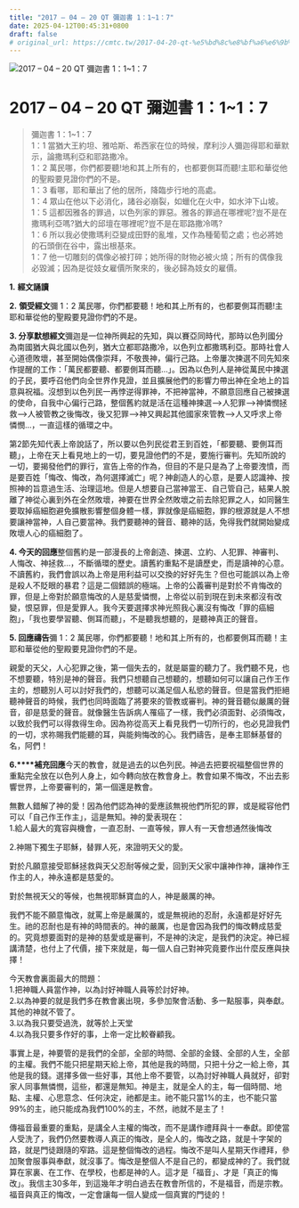 ```yaml
---
title: "2017 – 04 – 20 QT 彌迦書 1：1~1：7"
date: 2025-04-12T00:45:31+0800
draft: false
# original_url: https://cmtc.tw/2017-04-20-qt-%e5%bd%8c%e8%bf%a6%e6%9b%b8-1%ef%bc%9a11%ef%bc%9a7
---
```


![2017 – 04 – 20 QT 彌迦書 1：1~1：7](/images/qt.jpg   "2017 – 04 – 20 QT 彌迦書 1：1~1：7")

# 2017 – 04 – 20 QT 彌迦書 1：1~1：7

> 彌迦書 1：1~1：7  
> 1：1 當猶大王約坦、雅哈斯、希西家在位的時候，摩利沙人彌迦得耶和華默示，論撒瑪利亞和耶路撒冷。  
> 1：2 萬民哪，你們都要聽!地和其上所有的，也都要側耳而聽!主耶和華從他的聖殿要見證你們的不是。  
> 1：3 看哪，耶和華出了他的居所，降臨步行地的高處。  
> 1：4 眾山在他以下必消化，諸谷必崩裂，如蠟化在火中，如水沖下山坡。  
> 1：5 這都因雅各的罪過，以色列家的罪惡。雅各的罪過在哪裡呢?豈不是在撒瑪利亞嗎?猶大的邱壇在哪裡呢?豈不是在耶路撒冷嗎?  
> 1：6 所以我必使撒瑪利亞變成田野的亂堆，又作為種葡萄之處；也必將她的石頭倒在谷中，露出根基來。  
> 1：7 他一切雕刻的偶像必被打碎；她所得的財物必被火燒；所有的偶像我必毀滅；因為是從妓女雇價所聚來的，後必歸為妓女的雇價。

**1.** **經文誦讀**

**2.** **領受經文**彌 1：2 萬民哪，你們都要聽！地和其上所有的，也都要側耳而聽!主耶和華從他的聖殿要見證你們的不是。

**3. 分享默想經文**彌迦是一位神所興起的先知，與以賽亞同時代，那時以色列國分為南國猶大與北國以色列，猶大立都耶路撒冷，以色列立都撒瑪利亞。那時社會人心道德敗壞，甚至開始偶像崇拜，不敬畏神，偏行己路。上帝屢次揀選不同先知來作提醒的工作：「萬民都要聽、都要側耳而聽…」。因為以色列人是神從萬民中揀選的子民，要呼召他們向全世界作見證，並且擴展他們的影響力帶出神在全地上的旨意與祝福。沒想到以色列民一再悖逆得罪神，不把神當神，不願意回應自己被揀選的使命，自我中心偏行己路，整個舊約就是活在這種神揀選–>人犯罪–>神憐憫拯救–>人被管教之後悔改，後又犯罪–>神又興起其他國家來管教–>人又呼求上帝憐憫…，一直這樣的循環之中。

第2節先知代表上帝說話了，所以要以色列民從君王到百姓，「都要聽、要側耳而聽」，上帝在天上看見地上的一切，要見證他們的不是，要施行審判。先知所說的一切，要揭發他們的罪行，宣告上帝的作為，但目的不是只是為了上帝要洩憤，而是要百姓「悔改、悔改，為何選擇滅亡」呢？神創造人的心意，是要人認識神、按照神的旨意過生活、治理這地。但是人想要自己當神當王、自己管自己，結果人脫離了神從心裏到外在全然敗壞，神要在世界全然敗壞之前去除犯罪之人，如同醫生要取掉癌細胞避免擴散影響整個身體一樣，罪就像是癌細胞，罪的根源就是人不想要讓神當神，人自己要當神。我們要聽神的聲音、聽神的話，免得我們就開始變成敗壞人心的癌細胞了。

**4. 今天的回應**整個舊約是一部漫長的上帝創造、揀選、立約、人犯罪、神審判、人悔改、神拯救…，不斷循環的歷史。讀舊約重點不是讀歷史，而是讀神的心意。不讀舊約，我們會誤以為上帝是用利益可以交換的好好先生？但也可能誤以為上帝是殺人不貶眼的暴君？這是二個錯誤的極端。上帝的公義審判是對於不肯悔改的罪，但是上帝對於願意悔改的人是慈愛憐憫，上帝從以前到現在到未來都沒有改變，恨惡罪，但是愛罪人。我今天要選擇求神光照我心裏沒有悔改「罪的癌細胞」，「我也要學習聽、側耳而聽」，不是聽我想聽的，是聽神真正的聲音。

**5. 回應禱告**彌 1：2 萬民哪，你們都要聽！地和其上所有的，也都要側耳而聽！主耶和華從他的聖殿要見證你們的不是。

親愛的天父，人心犯罪之後，第一個失去的，就是屬靈的聽力了。我們聽不見，也不想要聽，特別是神的聲音。我們只想聽自己想聽的，想聽如何可以讓自己作王作主的，想聽別人可以討好我們的，想聽可以滿足個人私慾的聲音。但是當我們拒絕聽神聲音的時候，我們也同時面臨了將要來的管教或審判。神的聲音聽似嚴厲的聲音，卻是慈愛的聲音。就像醫生告訴病人罹癌了一樣，我們必須面對、必須悔改，以致於我們可以得救得生命。因為祢從高天上看見我們一切所行的，也必見證我們的一切，求祢賜我們能聽的耳，與能夠悔改的心。我們禱告，是奉主耶穌基督的名，阿們！

**6.****補充回應**今天的教會，就是過去的以色列民。神過去把要祝福整個世界的重點完全放在以色列人身上，如今轉向放在教會身上。教會如果不悔改，不出去影響世界，上帝要審判的，第一個還是教會。

無數人錯解了神的愛！因為他們認為神的愛應該無視他們所犯的罪，或是縱容他們可以「自己作王作主」，這是無知。神的愛表現在：  
1.給人最大的寬容與機會，一直忍耐、一直等候，罪人有一天會想通然後悔改

2.神賜下獨生子耶穌，替罪人死，來證明天父的愛。

對於凡願意接受耶穌拯救與天父忍耐等候之愛，回到天父家中讓神作神，讓神作王作主的人，神永遠都是慈愛的。

對於無視天父的等候，也無視耶穌寶血的人，神是嚴厲的神。

我們不能不願意悔改，就罵上帝是嚴厲的，或是無視祂的忍耐，永遠都是好好先生。祂的忍耐也是有神的時間表的。神的嚴厲，也是會因為我們的悔改轉成慈愛的。究竟想要面對的是神的慈愛或是審判，不是神的決定，是我們的決定。神已經講清楚，也付上了代價，接下來就是，每一個人自己對神究竟要作出什麼反應與抉擇！

今天教會裏面最大的問題：  
1.把神職人員當作神，以為討好神職人員等於討好神。  
2.以為神要的就是我們多在教會裏出現，多參加聚會活動、多一點服事，與奉獻。其他的神就不管了。  
3.以為我只要受過洗，就等於上天堂  
4.以為我只要多作好的事，上帝一定比較眷顧我。

事實上是，神要管的是我們的全部，全部的時間、全部的金錢、全部的人生，全部的主權。我們不能只把星期天給上帝，其他是我的時間，只把十分之一給上帝，其他是我的錢。選擇多做一些好事，其他上帝不要管，以為討好神職人員就好，卻對家人同事無憐憫，這些，都還是無知。神是主，就是全人的主，每一個時間、地點、主權、心思意念、任何決定，祂都是主。祂不能只當1%的主，也不能只當99%的主，祂只能成為我們100%的主，不然，祂就不是主了！

傳福音最重要的重點，是講全人主權的悔改，而不是講作禮拜與十一奉獻。即使當人受洗了，我們仍然要教導人真正的悔改，是全人的，悔改之路，就是十字架的路，就是門徒跟隨的窄路。這是整個悔改的過程。悔改不是叫人星期天作禮拜，參加聚會服事與奉獻，就沒事了。悔改是整個人不是自己的，都變成神的了。我們就算在家裏、在工作、在學校，也都是神的人。這才是「福音」、才是「真正的悔改」。我信主30多年，到這幾年才明白過去在教會所信的，不是福音，而是宗教。福音與真正的悔改，一定會讓每一個人變成一個真實的門徒的！